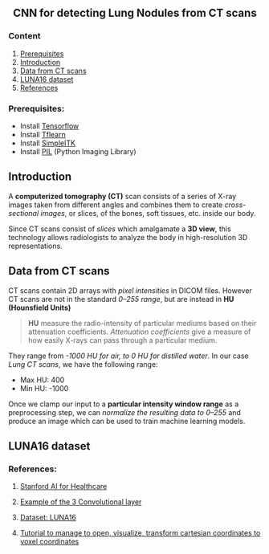 <center> <h2> CNN for detecting Lung Nodules from CT scans </h2> </center>

### Content

1. [Prerequisites](#Prerequisites)
2. [Introduction](#Introduction)
3. [Data from CT scans](#Data)
4. [LUNA16 dataset](#LUNA16)
5. [References](#References)

### <a id='Prerequisites'></a> Prerequisites:

* Install [Tensorflow](https://www.tensorflow.org/install/)
* Install [Tflearn](http://tflearn.org/)
* Install [SimpleITK](http://www.simpleitk.org/)
* Install [PIL](http://pythonware.com/products/pil/) (Python Imaging Library)

## <a id='Introduction'></a> Introduction

A **computerized tomography (CT)** scan consists of a series of X-ray images taken from different angles and combines them to create *cross-sectional images*, or slices, of the bones, soft tissues, etc. inside our body.

Since CT scans consist of *slices* which amalgamate a **3D view**, this technology allows radiologists to analyze the body in high-resolution 3D representations.

## <a id='Data'></a> Data from CT scans

CT scans contain 2D arrays with *pixel intensities* in DICOM files. However CT scans are not in the standard *0–255 range*, but are instead in **HU (Hounsfield Units)**

> **HU** measure the radio-intensity of particular  mediums based on their attenuation coefficients. *Attenuation coefficients* give a measure of how easily X-rays can pass through a particular medium.

They range from *-1000 HU for air, to 0 HU for distilled water*. In our case *Lung CT scans*, we have the following range:

* Max HU: 400
* Min HU: -1000

Once we clamp our input to a **particular intensity window range** as a preprocessing step, we can *normalize the resulting data to 0–255* and produce an image which can be used to train machine learning models.

## <a id='LUNA16'></a> LUNA16 dataset



### <a id='References'></a> References:

1. [Stanford AI for Healthcare](https://medium.com/stanford-ai-for-healthcare/superman-isnt-the-only-one-with-x-ray-vision-deep-learning-for-ct-scans-290aaa7ba5c1)

2. [Example of the 3 Convolutional layer](https://github.com/swethasubramanian/LungCancerDetection)

3. [Dataset: LUNA16](https://luna16.grand-challenge.org/home/)

4. [Tutorial to manage to open, visualize, transform cartesian coordinates to voxel coordinates](https://luna16.grand-challenge.org/tutorial/)
